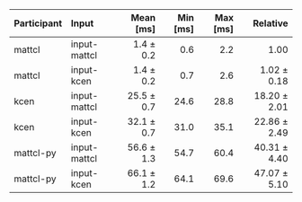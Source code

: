 | Participant | Input | Mean [ms] | Min [ms] | Max [ms] | Relative |
|:---|:---|---:|---:|---:|---:|
| mattcl | input-mattcl | 1.4 ± 0.2 | 0.6 | 2.2 | 1.00 |
| mattcl | input-kcen | 1.4 ± 0.2 | 0.7 | 2.6 | 1.02 ± 0.18 |
| kcen | input-mattcl | 25.5 ± 0.7 | 24.6 | 28.8 | 18.20 ± 2.01 |
| kcen | input-kcen | 32.1 ± 0.7 | 31.0 | 35.1 | 22.86 ± 2.49 |
| mattcl-py | input-mattcl | 56.6 ± 1.3 | 54.7 | 60.4 | 40.31 ± 4.40 |
| mattcl-py | input-kcen | 66.1 ± 1.2 | 64.1 | 69.6 | 47.07 ± 5.10 |

